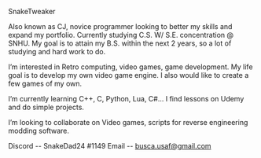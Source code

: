 SnakeTweaker

Also known as CJ, novice programmer looking to better my skills and expand my portfolio. Currently studying C.S. W/ S.E. concentration @ SNHU. My goal is to attain my B.S. within the next 2 years, so a lot of studying and hard work to do. 

I’m interested in Retro computing, video games, game development. My life goal is to develop my own video game engine. I also would like to create a few games of my own. 

I’m currently learning C++, C, Python, Lua, C#... I find lessons on Udemy and do simple projects.

I’m looking to collaborate on Video games, scripts for reverse engineering modding software.

Discord -- SnakeDad24 #1149
Email -- busca.usaf@gmail.com

<!---
SnakeTweaker/SnakeTweaker is a ✨ special ✨ repository because its `README.md` (this file) appears on your GitHub profile.
You can click the Preview link to take a look at your changes.
--->
